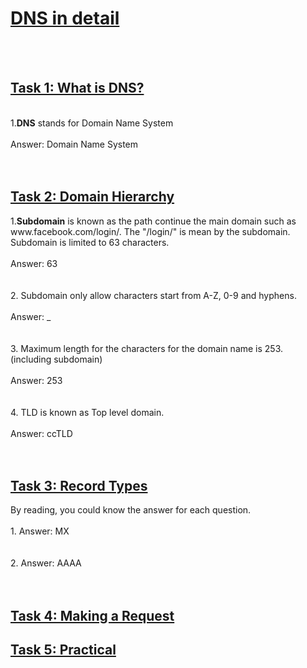 <h1><ins>DNS in detail</ins></h1><br><br>

<h2><ins>Task 1: What is DNS?</ins></h2><br>
1.<b>DNS</b> stands for Domain Name System<br><br>
Answer: Domain Name System <br><br><br>

<h2><ins>Task 2: Domain Hierarchy</ins></h2>
1.<b>Subdomain</b> is known as the path continue the main domain such as www.facebook.com/login/. The "/login/" is mean by the subdomain.<br>
Subdomain is limited to 63 characters.<br><br>
Answer: 63<br><br><br>
2. Subdomain only allow characters start from A-Z, 0-9 and hyphens.<br><br>
Answer: _ <br><br><br>
3. Maximum length for the characters for the domain name is 253. (including subdomain)<br><br>
Answer: 253 <br><br><br>
4. TLD is known as Top level domain. <br><br>
Answer: ccTLD <br><br><br>

<h2><ins>Task 3: Record Types</ins></h2>
By reading, you could know the answer for each question.<br><br>
1. Answer: MX<br><br><br>
2. Answer: AAAA <br><br><br>

<h2><ins>Task 4: Making a Request</ins></h2>
<h2><ins>Task 5: Practical</ins></h2>
